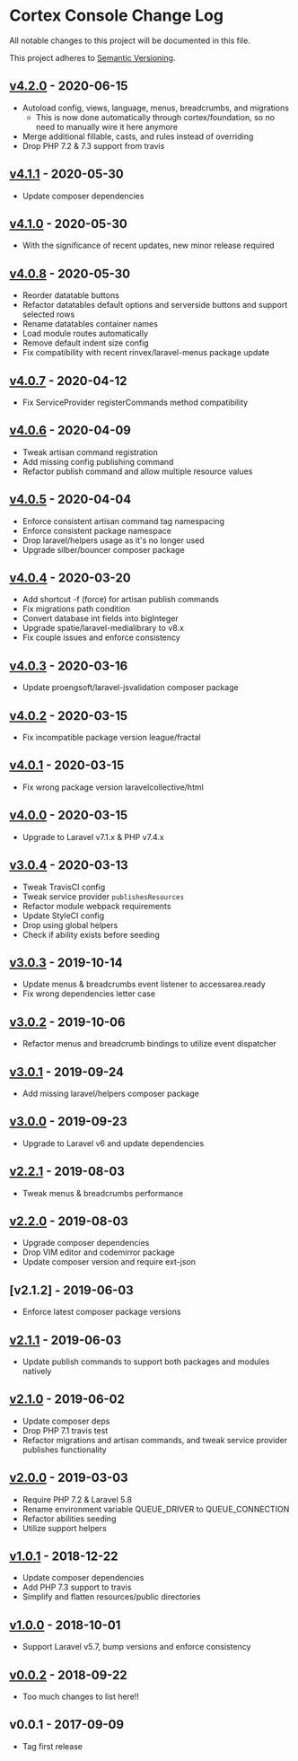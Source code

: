 # Cortex Console Change Log

All notable changes to this project will be documented in this file.

This project adheres to [Semantic Versioning](CONTRIBUTING.md).


## [v4.2.0] - 2020-06-15
- Autoload config, views, language, menus, breadcrumbs, and migrations
  - This is now done automatically through cortex/foundation, so no need to manually wire it here anymore
- Merge additional fillable, casts, and rules instead of overriding
- Drop PHP 7.2 & 7.3 support from travis

## [v4.1.1] - 2020-05-30
- Update composer dependencies

## [v4.1.0] - 2020-05-30
- With the significance of recent updates, new minor release required

## [v4.0.8] - 2020-05-30
- Reorder datatable buttons
- Refactor datatables default options and serverside buttons and support selected rows
- Rename datatables container names
- Load module routes automatically
- Remove default indent size config
- Fix compatibility with recent rinvex/laravel-menus package update

## [v4.0.7] - 2020-04-12
- Fix ServiceProvider registerCommands method compatibility

## [v4.0.6] - 2020-04-09
- Tweak artisan command registration
- Add missing config publishing command
- Refactor publish command and allow multiple resource values

## [v4.0.5] - 2020-04-04
- Enforce consistent artisan command tag namespacing
- Enforce consistent package namespace
- Drop laravel/helpers usage as it's no longer used
- Upgrade silber/bouncer composer package

## [v4.0.4] - 2020-03-20
- Add shortcut -f (force) for artisan publish commands
- Fix migrations path condition
- Convert database int fields into bigInteger
- Upgrade spatie/laravel-medialibrary to v8.x
- Fix couple issues and enforce consistency

## [v4.0.3] - 2020-03-16
- Update proengsoft/laravel-jsvalidation composer package

## [v4.0.2] - 2020-03-15
- Fix incompatible package version league/fractal

## [v4.0.1] - 2020-03-15
- Fix wrong package version laravelcollective/html

## [v4.0.0] - 2020-03-15
- Upgrade to Laravel v7.1.x & PHP v7.4.x

## [v3.0.4] - 2020-03-13
- Tweak TravisCI config
- Tweak service provider `publishesResources`
- Refactor module webpack requirements
- Update StyleCI config
- Drop using global helpers
- Check if ability exists before seeding

## [v3.0.3] - 2019-10-14
- Update menus & breadcrumbs event listener to accessarea.ready
- Fix wrong dependencies letter case

## [v3.0.2] - 2019-10-06
- Refactor menus and breadcrumb bindings to utilize event dispatcher

## [v3.0.1] - 2019-09-24
- Add missing laravel/helpers composer package

## [v3.0.0] - 2019-09-23
- Upgrade to Laravel v6 and update dependencies

## [v2.2.1] - 2019-08-03
- Tweak menus & breadcrumbs performance

## [v2.2.0] - 2019-08-03
- Upgrade composer dependencies
- Drop VIM editor and codemirror package
- Update composer version and require ext-json

## [v2.1.2] - 2019-06-03
- Enforce latest composer package versions

## [v2.1.1] - 2019-06-03
- Update publish commands to support both packages and modules natively

## [v2.1.0] - 2019-06-02
- Update composer deps
- Drop PHP 7.1 travis test
- Refactor migrations and artisan commands, and tweak service provider publishes functionality

## [v2.0.0] - 2019-03-03
- Require PHP 7.2 & Laravel 5.8
- Rename environment variable QUEUE_DRIVER to QUEUE_CONNECTION
- Refactor abilities seeding
- Utilize support helpers

## [v1.0.1] - 2018-12-22
- Update composer dependencies
- Add PHP 7.3 support to travis
- Simplify and flatten resources/public directories

## [v1.0.0] - 2018-10-01
- Support Laravel v5.7, bump versions and enforce consistency

## [v0.0.2] - 2018-09-22
- Too much changes to list here!!

## v0.0.1 - 2017-09-09
- Tag first release

[v4.2.0]: https://github.com/rinvex/cortex-console/compare/v4.1.1...v4.2.0
[v4.1.1]: https://github.com/rinvex/cortex-console/compare/v4.1.0...v4.1.1
[v4.1.0]: https://github.com/rinvex/cortex-console/compare/v4.0.8...v4.1.0
[v4.0.8]: https://github.com/rinvex/cortex-console/compare/v4.0.7...v4.0.8
[v4.0.7]: https://github.com/rinvex/cortex-console/compare/v4.0.6...v4.0.7
[v4.0.6]: https://github.com/rinvex/cortex-console/compare/v4.0.5...v4.0.6
[v4.0.5]: https://github.com/rinvex/cortex-console/compare/v4.0.4...v4.0.5
[v4.0.4]: https://github.com/rinvex/cortex-console/compare/v4.0.3...v4.0.4
[v4.0.3]: https://github.com/rinvex/cortex-console/compare/v4.0.2...v4.0.3
[v4.0.2]: https://github.com/rinvex/cortex-console/compare/v4.0.1...v4.0.2
[v4.0.1]: https://github.com/rinvex/cortex-console/compare/v4.0.0...v4.0.1
[v4.0.0]: https://github.com/rinvex/cortex-console/compare/v3.0.4...v4.0.0
[v3.0.4]: https://github.com/rinvex/cortex-console/compare/v3.0.3...v3.0.4
[v3.0.3]: https://github.com/rinvex/cortex-console/compare/v3.0.2...v3.0.3
[v3.0.2]: https://github.com/rinvex/cortex-console/compare/v3.0.1...v3.0.2
[v3.0.1]: https://github.com/rinvex/cortex-console/compare/v3.0.0...v3.0.1
[v3.0.0]: https://github.com/rinvex/cortex-console/compare/v2.2.1...v3.0.0
[v2.2.1]: https://github.com/rinvex/cortex-console/compare/v2.2.0...v2.2.1
[v2.2.0]: https://github.com/rinvex/cortex-console/compare/v2.1.1...v2.2.0
[v2.1.1]: https://github.com/rinvex/cortex-console/compare/v2.1.0...v2.1.1
[v2.1.0]: https://github.com/rinvex/cortex-console/compare/v2.0.0...v2.1.0
[v2.0.0]: https://github.com/rinvex/cortex-console/compare/v1.0.1...v2.0.0
[v1.0.1]: https://github.com/rinvex/cortex-console/compare/v1.0.0...v1.0.1
[v1.0.0]: https://github.com/rinvex/cortex-console/compare/v0.0.2...v1.0.0
[v0.0.2]: https://github.com/rinvex/cortex-console/compare/v0.0.1...v0.0.2

